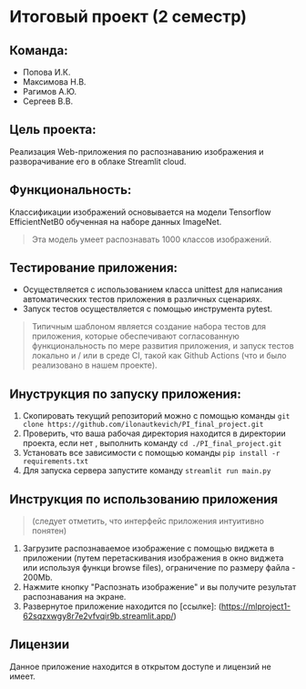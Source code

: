 # **Итоговый проект (2 семестр)**

## Команда:
* Попова И.К.
* Максимова Н.В.
* Рагимов А.Ю.
* Сергеев В.В.

## Цель проекта: 
Реализация Web-приложения по распознаванию изображения и разворачивание его в облаке Streamlit cloud. 

## Функциональность:
Классификации изображений основывается на модели Tensorflow EfficientNetB0 обученная на наборе данных ImageNet.
> Эта модель умеет распознавать 1000 классов изображений.

## Тестирование приложения:
* Осуществляется с использованием класса unittest для написания автоматических тестов приложения в различных сценариях.
* Запуск тестов осуществляется с помощью инструмента pytest. 
> Типичным шаблоном является создание набора тестов для приложения, которые обеспечивают согласованную функциональность по мере развития приложения, и запуск тестов локально и / или в среде CI, такой как Github Actions (что и было реализовано в нашем проекте).

## Инуструкция по запуску приложения:
1. Скопировать текущий репозиторий можно с помощью команды ```git clone https://github.com/ilonautkevich/PI_final_project.git```
2. Проверить, что ваша рабочая директория находится в директории проекта, если нет , выполнить команду ```cd ./PI_final_project.git```
3. Установать все зависимости с помощью команды ```pip install -r requirements.txt```
4. Для запуска сервера запустите команду ```streamlit run main.py```

## Инструкция по использованию приложения 
> (следует отметить, что интерфейс приложения интуитивно понятен)
1. Загрузите распознаваемое изображение с помощью виджета в приложении (путем перетаскивания изображения в окно виджета или используя функци browse files), ограничение по размеру файла - 200Mb.
2. Нажмите кнопку "Распознать изображение" и вы получите результат распознавания на экране.
3. Развернутое приложение находится по [ссылке]: (https://mlproject1-62sqzxwgy8r7e2vfvqir9b.streamlit.app/)

## Лицензии
Данное приложение находится в открытом доступе и лицензий не имеет.
